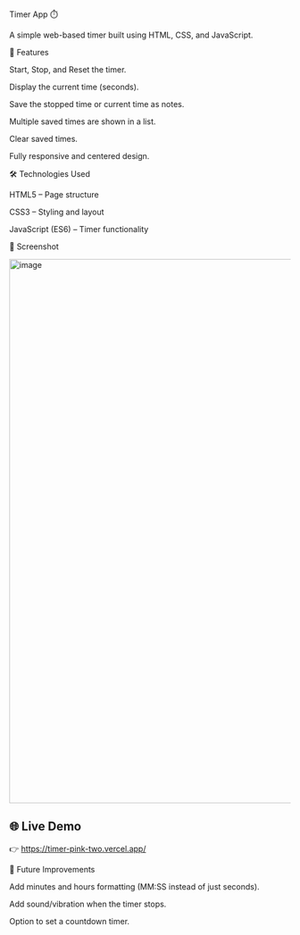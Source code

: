 Timer App ⏱️

A simple web-based timer built using HTML, CSS, and JavaScript.

🚀 Features

Start, Stop, and Reset the timer.

Display the current time (seconds).

Save the stopped time or current time as notes.

Multiple saved times are shown in a list.

Clear saved times.

Fully responsive and centered design.

🛠️ Technologies Used

HTML5 – Page structure

CSS3 – Styling and layout

JavaScript (ES6) – Timer functionality

📸 Screenshot

<img width="1917" height="975" alt="image" src="https://github.com/user-attachments/assets/8491d90e-dcb4-4658-9f7a-dc98b7114d1d" />

## 🌐 Live Demo
👉 https://timer-pink-two.vercel.app/


📌 Future Improvements

Add minutes and hours formatting (MM:SS instead of just seconds).

Add sound/vibration when the timer stops.

Option to set a countdown timer.
